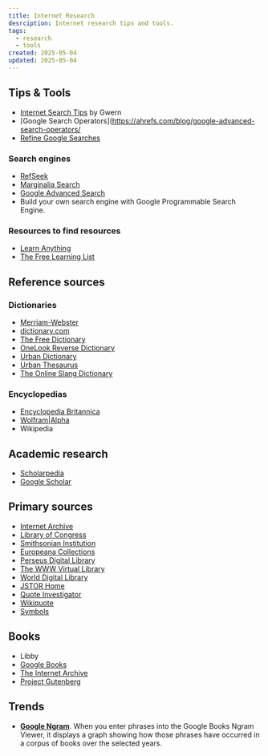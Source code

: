 ```yaml
---
title: Internet Research
desrciption: Internet research tips and tools.
tags:
  - research
  - tools
created: 2025-05-04
updated: 2025-05-04
---
```


## Tips & Tools

- [Internet Search Tips](https://www.gwern.net/Search) by Gwern
- [Google Search Operators](https://ahrefs.com/blog/google-advanced-search-operators/
- [Refine Google Searches](https://support.google.com/websearch/answer/2466433)

### Search engines

- [RefSeek](https://www.refseek.com/)
- [Marginalia Search](https://search.marginalia.nu)
- [Google Advanced Search](https://www.google.com/advanced_search)
- Build your own search engine with Google Programmable Search Engine.

### Resources to find resources

- [Learn Anything](https://learn-anything.xyz/)
- [The Free Learning List](https://freelearninglist.org/)

## Reference sources

### Dictionaries

- [Merriam-Webster](https://www.merriam-webster.com/)
- [dictionary.com](https://dictionary.com/)
- [The Free Dictionary](https://www.thefreedictionary.com/)
- [OneLook Reverse Dictionary](https://www.onelook.com/)
- [Urban Dictionary](https://www.urbandictionary.com/)
- [Urban Thesaurus](https://urbanthesaurus.org/)
- [The Online Slang Dictionary](http://onlineslangdictionary.com/)
### Encyclopedias

- [Encyclopedia Britannica](https://www.britannica.com/)
- [Wolfram|Alpha](http://www.wolframalpha.com/)
- Wikipedia

## Academic research

- [Scholarpedia](http://www.scholarpedia.org/article/Main_Page)
- [Google Scholar](https://scholar.google.com/schhp?hl=en&as_sdt=6,48)

## Primary sources

- [Internet Archive](https://archive.org/)
- [Library of Congress](https://www.loc.gov/collections/national-screening-room/about-this-collection/)
- [Smithsonian Institution](https://www.si.edu/explore)
- [Europeana Collections](https://www.europeana.eu/portal/en) 
- [Perseus Digital Library](http://www.perseus.tufts.edu/hopper/) 
- [The WWW Virtual Library](http://vlib.org/)
- [World Digital Library](https://www.wdl.org/en/)
- [JSTOR Home](https://www.jstor.org/) 
- [Quote Investigator](https://quoteinvestigator.com/)
- [Wikiquote](https://en.wikiquote.org/wiki/Main_Page)
- [Symbols](https://www.symbols.com/)

## Books

- Libby
- [Google Books](https://books.google.com/)
- [The Internet Archive](https://archive.org/)
- [Project Gutenberg](https://www.gutenberg.org/)

## Trends

- [**Google Ngram**](https://books.google.com/ngrams/). When you enter phrases into the Google Books Ngram Viewer, it displays a graph showing how those phrases have occurred in a corpus of books over the selected years.

